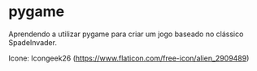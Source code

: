 # pygame
Aprendendo a utilizar pygame para criar um jogo baseado no clássico SpadeInvader.

Icone: Icongeek26 (https://www.flaticon.com/free-icon/alien_2909489)
